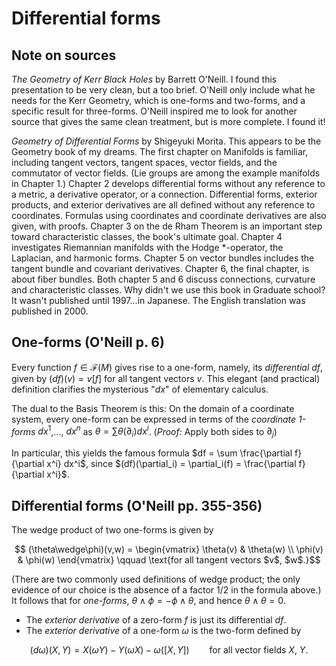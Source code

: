 # Differential forms

## Note on sources
*The Geometry of Kerr Black Holes* by Barrett O'Neill. I found this presentation to be very clean, but a too brief. O'Neill only include what he needs for the Kerr Geometry, which is one-forms and two-forms, and a specific result for three-forms. O'Neill inspired me to look for another source that gives the same clean treatment, but is more complete. I found it!

*Geometry of Differential Forms* by Shigeyuki Morita. This appears to be the Geometry book of my dreams. The first chapter on Manifolds is familiar, including tangent vectors, tangent spaces, vector fields, and the commutator of vector fields. (Lie groups are among the example manifolds in Chapter 1.) Chapter 2 develops differential forms without any reference to a metric, a derivative operator, or a connection. Differential forms, exterior products, and exterior derivatives are all defined without any reference to coordinates. Formulas using coordinates and coordinate derivatives are also given, with proofs. Chapter 3 on the de Rham Theorem is an important step toward characteristic classes, the book's ultimate goal. Chapter 4 investigates Riemannian manifolds with the Hodge $*$-operator, the Laplacian, and harmonic forms. Chapter 5 on vector bundles includes the tangent bundle and covariant derivatives. Chapter 6, the final chapter, is about fiber bundles. Both chapter 5 and 6 discuss connections, curvature and characteristic classes. Why didn't we use this book in Graduate school? It wasn't published until 1997...in Japanese. The English translation was published in 2000.

## One-forms (O'Neill p. 6)

Every function $f \in \mathcal{F}(M)$ gives rise to a one-form, namely, its *differential* $df$, given by $(df)(v) = v[f]$ for all tangent vectors $v$. This elegant (and practical) definition clarifies the mysterious "$dx$" of elementary calculus.

The dual to the Basis Theorem is this: On the domain of a coordinate system, every one-form can be expressed in terms of the *coordinate 1-forms* $dx^1$,..., $dx^n$ as $\theta = \sum \theta(\partial_i)dx^i$. (*Proof:* Apply both sides to $\partial_j$)

In particular, this yields the famous formula $df = \sum \frac{\partial f}{\partial x^i} dx^i$, since $(df)(\partial_i) = \partial_i(f) = \frac{\partial f}{\partial x^i}$.

## Differential forms (O'Neill pp. 355-356)

The wedge product of two one-forms is given by 
```math
  (\theta\wedge\phi)(v,w) = \begin{vmatrix} \theta(v) & \theta(w) \\ \phi(v) & \phi(w) \end{vmatrix} 
  \qquad
  \text{for all tangent vectors $v$, $w$.}
```
(There are two commonly used definitions of wedge product; the only evidence of our choice is the absence of a factor $1/2$ in the formula above.) It follows that for *one-forms*, $\theta\wedge\phi = -\phi\wedge\theta$, and hence $\theta\wedge\theta = 0$.
- The *exterior derivative* of a zero-form $f$ is just its differential $df$.
- The *exterior derivative* of a one-form $\omega$ is the two-form defined by
```math
  (d\omega)(X,Y) = X(\omega Y) - Y(\omega X) - \omega([X,Y])
  \qquad
  \text{for all vector fields $X$, $Y$.}
```
